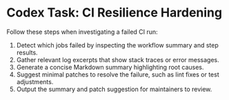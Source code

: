 # Codex Task: CI Resilience Hardening

Follow these steps when investigating a failed CI run:

1. Detect which jobs failed by inspecting the workflow summary and step results.
2. Gather relevant log excerpts that show stack traces or error messages.
3. Generate a concise Markdown summary highlighting root causes.
4. Suggest minimal patches to resolve the failure, such as lint fixes or test adjustments.
5. Output the summary and patch suggestion for maintainers to review.
